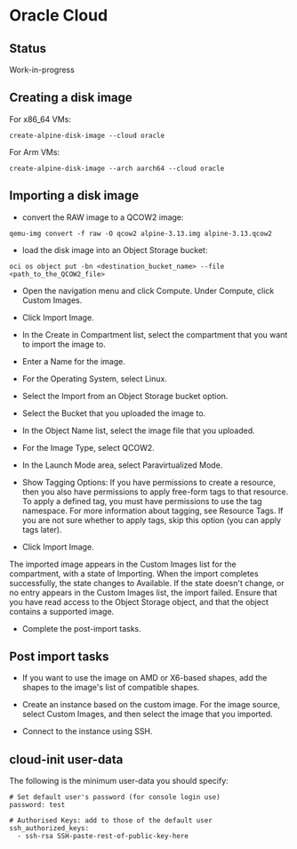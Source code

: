 # Oracle Cloud

## Status

Work-in-progress

## Creating a disk image

For x86_64 VMs:

```
create-alpine-disk-image --cloud oracle
```

For Arm VMs:

```
create-alpine-disk-image --arch aarch64 --cloud oracle
```

## Importing a disk image

- convert the RAW image to a QCOW2 image:
```
qemu-img convert -f raw -O qcow2 alpine-3.13.img alpine-3.13.qcow2
```

- load the disk image into an Object Storage bucket:
```
oci os object put -bn <destination_bucket_name> --file <path_to_the_QCOW2_file>
```

- Open the navigation menu and click Compute. Under Compute, click Custom Images.

- Click Import Image.

- In the Create in Compartment list, select the compartment that you want to import the image to.

- Enter a Name for the image.

- For the Operating System, select Linux.

- Select the Import from an Object Storage bucket option.

- Select the Bucket that you uploaded the image to.

- In the Object Name list, select the image file that you uploaded.

- For the Image Type, select QCOW2.

- In the Launch Mode area, select Paravirtualized Mode.

- Show Tagging Options: If you have permissions to create a resource, then you also have permissions to apply free-form tags to that resource. To apply a defined tag, you must have permissions to use the tag namespace. For more information about tagging, see Resource Tags. If you are not sure whether to apply tags, skip this option (you can apply tags later).

- Click Import Image.

The imported image appears in the Custom Images list for the compartment, with a state of
Importing. When the import completes successfully, the state changes to Available.
If the state doesn't change, or no entry appears in the Custom Images list, the import failed.
Ensure that you have read access to the Object Storage object, and that the object contains a
supported image.

- Complete the post-import tasks.

## Post import tasks

- If you want to use the image on AMD or X6-based shapes, add the shapes to the image's list of compatible shapes.

- Create an instance based on the custom image. For the image source, select Custom Images, and then select the image that you imported.

- Connect to the instance using SSH.

## cloud-init user-data

The following is the minimum user-data you should specify:

```
# Set default user's password (for console login use)
password: test

# Authorised Keys: add to those of the default user
ssh_authorized_keys:
  - ssh-rsa SSH-paste-rest-of-public-key-here
```
